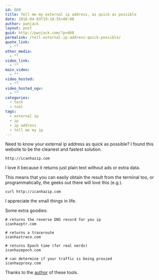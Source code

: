 ```yaml
---
id: 660
title: Tell me my external ip address, as quick as possible
date: 2016-04-03T19:18:55+00:00
author: pwnjack
layout: post
guid: http://pwnjack.com/?p=660
permalink: /tell-external-ip-address-quick-possible/
quote_link:
  - ""
other_media:
  - ""
video_link:
  - ""
main_video:
  - ""
video_hosted:
  - ""
video_hosted_ogv:
  - ""
categories:
  - tech
  - tool
tags:
  - external ip
  - ip
  - ip address
  - tell me my ip
---
```

Need to know your external ip address as quick as possible? I found this website to be the cleanest and fastest solution.

    http://icanhazip.com

I love it because it returns just plain text without ads or extra data.

This means that you can easily obtain the result from the terminal too, or programmatically, the geeks out there will love this (e.g.).

    curl http://icanhazip.com

I appreciate the small things in life.

Some extra goodies:

    # returns the reverse DNS record for you ip
    icanhazptr.com

    # returns a traceroute
    icanhaztrace.com

    # returns Epoch time (for real nerds)
    icanhazepoch.com

    # can determine if your traffic is being proxied
    icanhazproxy.com

Thanks to the <a href="http://major.io" target="_blank">author</a> of these tools.